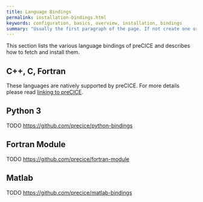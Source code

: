 ```yaml
---
title: Language Bindings
permalink: installation-bindings.html
keywords: configuration, basics, overview, installation, bindings
summary: "Usually the first paragraph of the page. If not create one or simple leave the field blank"
---
```


This section lists the various language bindings of preCICE and describes how to fetch and install them.

## C++, C, Fortran

These languages are natively supported by preCICE.
For more details please read [linking to preCICE](installation-linking.html).

## Python 3

TODO
https://github.com/precice/python-bindings

## Fortran Module

TODO
https://github.com/precice/fortran-module

## Matlab

TODO
https://github.com/precice/matlab-bindings
